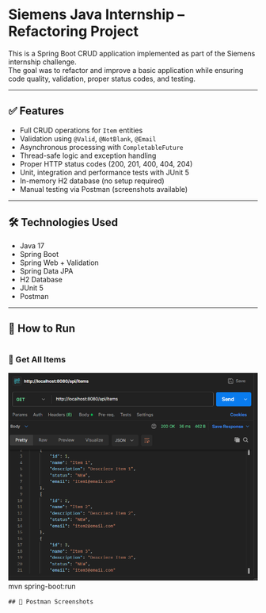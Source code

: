 # Siemens Java Internship – Refactoring Project

This is a Spring Boot CRUD application implemented as part of the Siemens internship challenge.  
The goal was to refactor and improve a basic application while ensuring code quality, validation, proper status codes, and testing.

---

## ✅ Features

- Full CRUD operations for `Item` entities
- Validation using `@Valid`, `@NotBlank`, `@Email`
- Asynchronous processing with `CompletableFuture`
- Thread-safe logic and exception handling
- Proper HTTP status codes (200, 201, 400, 404, 204)
- Unit, integration and performance tests with JUnit 5
- In-memory H2 database (no setup required)
- Manual testing via Postman (screenshots available)

---

## 🛠 Technologies Used

- Java 17
- Spring Boot
- Spring Web + Validation
- Spring Data JPA
- H2 Database
- JUnit 5
- Postman

---

## 🚀 How to Run

```bash
```
### 🔹 Get All Items
![Get Items](Siemens/Screnshoots/get.png)
mvn spring-boot:run

```
## 📸 Postman Screenshots


